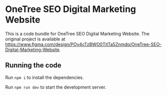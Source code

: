 
  # OneTree SEO Digital Marketing Website

  This is a code bundle for OneTree SEO Digital Marketing Website. The original project is available at https://www.figma.com/design/POy4cTzBWO0TitTa5Znmdq/OneTree-SEO-Digital-Marketing-Website.

  ## Running the code

  Run `npm i` to install the dependencies.

  Run `npm run dev` to start the development server.
  